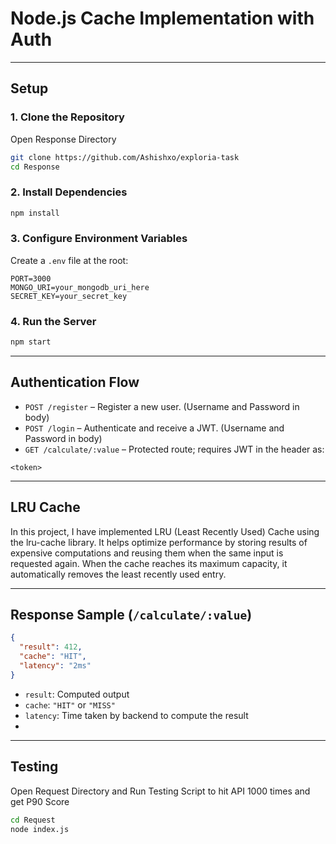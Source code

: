 # Node.js Cache Implementation with Auth


---



##  Setup

### 1. Clone the Repository

Open Response Directory

```bash
git clone https://github.com/Ashishxo/exploria-task
cd Response
```

### 2. Install Dependencies

```bash
npm install
```

### 3. Configure Environment Variables

Create a `.env` file at the root:

```env
PORT=3000
MONGO_URI=your_mongodb_uri_here
SECRET_KEY=your_secret_key
```

### 4. Run the Server

```bash
npm start
```

---

## Authentication Flow



- `POST /register` – Register a new user. (Username and Password in body)
- `POST /login` – Authenticate and receive a JWT. (Username and Password in body)
- `GET /calculate/:value` – Protected route; requires JWT in the header as:

```
<token>
```

---

##  LRU Cache

In this project, I have implemented LRU (Least Recently Used) Cache using the lru-cache library. It helps optimize performance by storing results of expensive computations and reusing them when the same input is requested again. When the cache reaches its maximum capacity, it automatically removes the least recently used entry.

---

## Response Sample (`/calculate/:value`)

```json
{
  "result": 412,
  "cache": "HIT",
  "latency": "2ms"
}
```

- `result`: Computed output
- `cache`: `"HIT"` or `"MISS"`
- `latency`: Time taken by backend to compute the result
- 


---

## Testing

Open Request Directory and Run Testing Script to hit API 1000 times and get P90 Score

```bash
cd Request
node index.js
```




